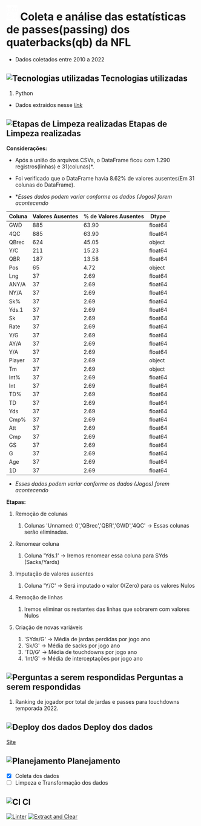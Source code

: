 # ![NFL](./Image/NFL2-PNG.png "San Juan Mountains") Coleta e análise das estatísticas de passes(passing) dos quaterbacks(qb) da NFL

- Dados coletados entre 2010 a 2022

## ![Tecnologias utilizadas](https://cdn-icons-png.flaticon.com/24/5460/5460163.png) Tecnologias utilizadas

1. Python

- Dados extraidos nesse *[link](https://www.pro-football-reference.com/years/2022/passing.htm)*

## ![Etapas de Limpeza realizadas](https://cdn-icons-png.flaticon.com/24/6104/6104865.png) Etapas de Limpeza realizadas

**Considerações:**

- Após a união do arquivos CSVs, o DataFrame ficou com 1.290 registros(linhas) e 31(colunas)*.
- Foi verificado que o DataFrame havia 8.62% de valores ausentes(Em 31 colunas do DataFrame).

- **Esses dados podem variar conforme os dados (Jogos) forem acontecendo*

| Coluna | Valores Ausentes | % de Valores Ausentes | Dtype |
| ------ | ---------------- | --------------------- | ----- |
| GWD | 885 | 63.90 | float64 |
| 4QC | 885 | 63.90 | float64 |
| QBrec | 624 | 45.05 | object |
| Y/C | 211 | 15.23 | float64 |
| QBR | 187 | 13.58 | float64 |
| Pos | 65 | 4.72 | object |
| Lng | 37 | 2.69 | float64 |
| ANY/A | 37 | 2.69 | float64 |
| NY/A | 37 | 2.69 | float64 |
| Sk% | 37 | 2.69 | float64 |
| Yds.1 | 37 | 2.69 | float64 |
| Sk | 37 | 2.69 | float64 |
| Rate | 37 | 2.69 | float64 |
| Y/G | 37 | 2.69 | float64 |
| AY/A | 37 | 2.69 | float64 |
| Y/A | 37 | 2.69 | float64 |
| Player | 37 | 2.69 | object |
| Tm | 37 | 2.69 | object |
| Int% | 37 | 2.69 | float64 |
| Int | 37 | 2.69 | float64 |
| TD% | 37 | 2.69 | float64 |
| TD | 37 | 2.69 | float64 |
| Yds | 37 | 2.69 | float64 |
| Cmp% | 37 | 2.69 | float64 |
| Att | 37 | 2.69 | float64 |
| Cmp | 37 | 2.69 | float64 |
| GS | 37 | 2.69 | float64 |
| G | 37 | 2.69 | float64 |
| Age | 37 | 2.69 | float64 |
| 1D | 37 | 2.69 | float64 |

- *Esses dados podem variar conforme os dados (Jogos) forem acontecendo*

**Etapas:**

1. Remoção de colunas

    1. Colunas 'Unnamed: 0','QBrec','QBR','GWD','4QC' -> Essas colunas serão eliminadas.

2. Renomear coluna

    1. Coluna 'Yds.1' -> Iremos renomear essa coluna para SYds (Sacks/Yards)

3. Imputação de valores ausentes

    1. Coluna 'Y/C' -> Será imputado o valor 0(Zero) para os valores Nulos

4. Remoção de linhas

    1. Iremos eliminar os restantes das linhas que sobrarem com valores Nulos

5. Criação de novas variáveis

    1. 'SYds/G' -> Média de jardas perdidas por jogo ano
    2. 'Sk/G' -> Média de sacks por jogo ano
    3. 'TD/G' -> Média de touchdowns por jogo ano
    4. 'Int/G' -> Média de interceptações por jogo ano

## ![Perguntas a serem respondidas](https://cdn-icons-png.flaticon.com/24/4501/4501315.png) Perguntas a serem respondidas

1. Ranking de jogador por total de jardas e passes para touchdowns temporada 2022.

## ![Deploy dos dados](https://cdn-icons-png.flaticon.com/24/1508/1508878.png) Deploy dos dados

[Site](http)

## ![Planejamento](https://cdn-icons-png.flaticon.com/24/5341/5341024.png) Planejamento

- [x] Coleta dos dados
- [ ] Limpeza e Transformação dos dados

## ![CI](https://cdn-icons-png.flaticon.com/24/6577/6577286.png) CI

[![Linter](https://github.com/Prog-LucasAlves/AED_NFL/actions/workflows/Linter.yml/badge.svg)](https://github.com/Prog-LucasAlves/AED_NFL/actions/workflows/Linter.yml)
[![Extract and Clear](https://github.com/Prog-LucasAlves/AED_NFL/actions/workflows/Extract_and_Clear.yml/badge.svg)](https://github.com/Prog-LucasAlves/AED_NFL/actions/workflows/Extract_and_Clear.yml)
